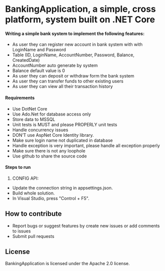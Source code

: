# BankingApplication, a simple, cross platform, system built on .NET Core

#### Writing a simple bank system to implement the following features:

- As user they can register new account in bank system with with LoginName and Password
- Table (ID, LoginName, AccountNumber, Password, Balance, CreatedDate)
- AccountNumber auto generate by system
- Balance default value is 0
- As user they can deposit or withdraw form the bank system
- As user they can transfer funds to other existing users
- As user they can view all their transaction history

#### Requirements

- Use DotNet Core
- Use Ado.Net for database access only
- Store data to MSSQL
- Unit tests is MUST ​and please PROPERLY ​unit tests
- Handle concurrency ​issues
- DON’T​ use AspNet Core Identity library.
- Make sure login name not duplicated in database
- Handle exception is very important, please handle all exception properly
- Make sure there is not any loophole
- Use github to share the source code

#### Steps to run

1. CONFIG API:
- Update the connection string in appsettings.json.
- Build whole solution.
- In Visual Studio, press "Control + F5".

## How to contribute

- Report bugs or suggest features by create new issues or add comments to issues
- Submit pull requests

## License

BankingApplication is licensed under the Apache 2.0 license.